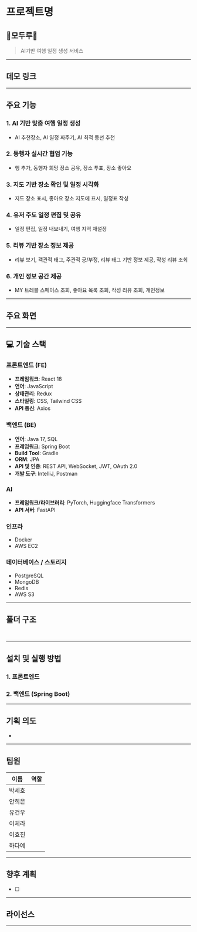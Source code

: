 # 프로젝트명

## 🦤모두루🦤

> AI기반 여행 일정 생성 서비스

---

## 데모 링크


---

## 주요 기능

### 1. AI 기반 맞춤 여행 일정 생성
- AI 추천장소, AI 일정 짜주기, AI 최적 동선 추천
  
### 2. 동행자 실시간 협업 기능
- 행 추가, 동행자 희망 장소 공유, 장소 투표, 장소 좋아요
  
### 3. 지도 기반 장소 확인 및 일정 시각화
- 지도 장소 표시, 좋아요 장소 지도에 표시, 일정표 작성
  
### 4. 유저 주도 일정 편집 및 공유
- 일정 편집, 일정 내보내기, 여행 지역 재설정
  
### 5. 리뷰 기반 장소 정보 제공
- 리뷰 보기, 객관적 태그, 주관적 긍/부정, 리뷰 태그 기반 정보 제공, 작성 리뷰 조회
  
### 6. 개인 정보 공간 제공
- MY 트레블 스페이스 조회, 좋아요 목록 조회, 작성 리뷰 조회, 개인정보

---

## 주요 화면


---

## 💻 기술 스택

### 프론트엔드 (FE)
- **프레임워크**: React 18  
- **언어**: JavaScript  
- **상태관리**: Redux  
- **스타일링**: CSS, Tailwind CSS  
- **API 통신**: Axios  

### 백엔드 (BE)
- **언어**: Java 17, SQL  
- **프레임워크**: Spring Boot  
- **Build Tool**: Gradle  
- **ORM**: JPA  
- **API 및 인증**: REST API, WebSocket, JWT, OAuth 2.0  
- **개발 도구**: IntelliJ, Postman  

### AI
- **프레임워크/라이브러리**: PyTorch, Huggingface Transformers  
- **API 서버**: FastAPI  

### 인프라
- Docker  
- AWS EC2  

### 데이터베이스 / 스토리지
- PostgreSQL  
- MongoDB  
- Redis  
- AWS S3

---

## 폴더 구조

```


````

---

## 설치 및 실행 방법

### 1. 프론트엔드



### 2. 백엔드 (Spring Boot)



---

## 기획 의도

* 

---

## 팀원

| 이름 | 역할                       |
| -- | ------------------------ |
| 박세호 |     |
| 안희은 | |
| 유건우 |         |
| 이체라 |         |
| 이효진 |         |
| 하다예 |         |

---

## 향후 계획

* [ ] 

---

## 라이선스



---
